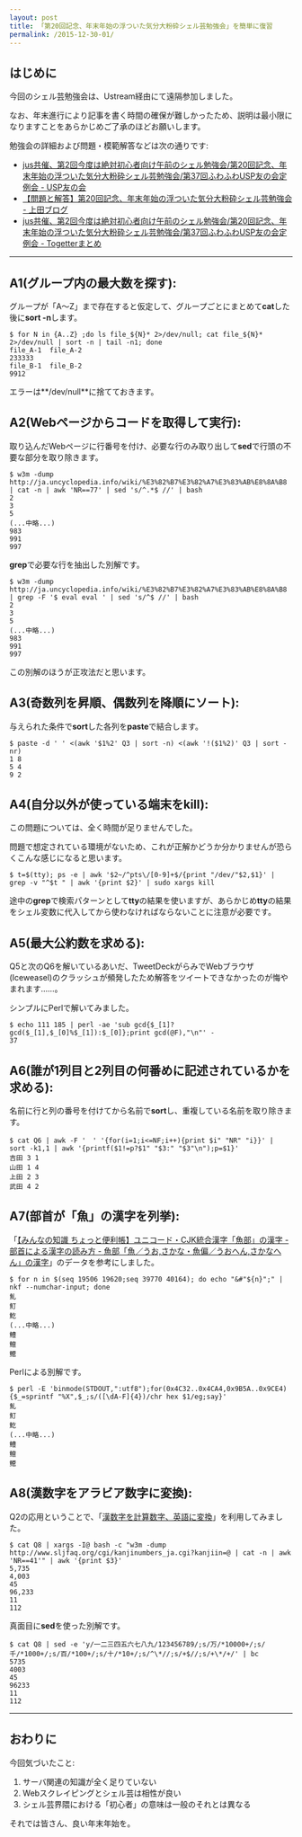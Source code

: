 ```yaml
---
layout: post
title: 「第20回記念、年末年始の浮ついた気分大粉砕シェル芸勉強会」を簡単に復習
permalink: /2015-12-30-01/
---
```


はじめに
--------

今回のシェル芸勉強会は、Ustream経由にて遠隔参加しました。

なお、年末進行により記事を書く時間の確保が難しかったため、説明は最小限になりますことをあらかじめご了承のほどお願いします。

勉強会の詳細および問題・模範解答などは次の通りです:

* [jus共催、第2回今度は絶対初心者向け午前のシェル勉強会/第20回記念、年末年始の浮ついた気分大粉砕シェル芸勉強会/第37回ふわふわUSP友の会定例会 - USP友の会](https://usptomo.doorkeeper.jp/events/35131)
* [【問題と解答】第20回記念、年末年始の浮ついた気分大粉砕シェル芸勉強会 - 上田ブログ](https://blog.ueda.asia/?p=7196)
* [jus共催、第2回今度は絶対初心者向け午前のシェル勉強会/第20回記念、年末年始の浮ついた気分大粉砕シェル芸勉強会/第37回ふわふわUSP友の会定例会 - Togetterまとめ](http://togetter.com/li/917664)

------------------------------------------------------------------------------

A1(グループ内の最大数を探す):
-----------------------------

グループが「A〜Z」まで存在すると仮定して、グループごとにまとめて**cat**した後に**sort -n**します。

    $ for N in {A..Z} ;do ls file_${N}* 2>/dev/null; cat file_${N}* 2>/dev/null | sort -n | tail -n1; done
    file_A-1  file_A-2
    233333
    file_B-1  file_B-2
    9912

エラーは**/dev/null**に捨てておきます。

A2(Webページからコードを取得して実行):
--------------------------------------

取り込んだWebページに行番号を付け、必要な行のみ取り出して**sed**で行頭の不要な部分を取り除きます。

    $ w3m -dump http://ja.uncyclopedia.info/wiki/%E3%82%B7%E3%82%A7%E3%83%AB%E8%8A%B8 | cat -n | awk 'NR==77' | sed 's/^.*$ //' | bash
    2
    3
    5
    (...中略...)
    983
    991
    997

**grep**で必要な行を抽出した別解です。

    $ w3m -dump http://ja.uncyclopedia.info/wiki/%E3%82%B7%E3%82%A7%E3%83%AB%E8%8A%B8 | grep -F '$ eval eval ' | sed 's/^$ //' | bash
    2
    3
    5
    (...中略...)
    983
    991
    997

この別解のほうが正攻法だと思います。

A3(奇数列を昇順、偶数列を降順にソート):
---------------------------------------

与えられた条件で**sort**した各列を**paste**で結合します。

    $ paste -d ' ' <(awk '$1%2' Q3 | sort -n) <(awk '!($1%2)' Q3 | sort -nr)
    1 8
    5 4
    9 2

A4(自分以外が使っている端末をkill):
-----------------------------------

この問題については、全く時間が足りませんでした。

問題で想定されている環境がないため、これが正解かどうか分かりませんが恐らくこんな感じになると思います。

    $ t=$(tty); ps -e | awk '$2~/^pts\/[0-9]+$/{print "/dev/"$2,$1}' | grep -v "^$t " | awk '{print $2}' | sudo xargs kill

途中の**grep**で検索パターンとして**tty**の結果を使いますが、あらかじめ**tty**の結果をシェル変数に代入してから使わなければならないことに注意が必要です。

A5(最大公約数を求める):
-----------------------

Q5と次のQ6を解いているあいだ、TweetDeckがらみでWebブラウザ(Iceweasel)のクラッシュが頻発したため解答をツイートできなかったのが悔やまれます……。

シンプルにPerlで解いてみました。

    $ echo 111 185 | perl -ae 'sub gcd{$_[1]?gcd($_[1],$_[0]%$_[1]):$_[0]};print gcd(@F),"\n"' -
    37

A6(誰が1列目と2列目の何番めに記述されているかを求める):
-------------------------------------------------------

名前に行と列の番号を付けてから名前で**sort**し、重複している名前を取り除きます。

    $ cat Q6 | awk -F '　' '{for(i=1;i<=NF;i++){print $i" "NR" "i}}' | sort -k1,1 | awk '{printf($1!=p?$1" "$3:" "$3"\n");p=$1}'
    吉田 3 1
    山田 1 4
    上田 2 3
    武田 4 2

A7(部首が「魚」の漢字を列挙):
-----------------------------

「[【みんなの知識 ちょっと便利帳】ユニコード・CJK統合漢字「魚部」の漢字 - 部首による漢字の読み方 - 魚部「魚／うお,さかな・魚偏／うおへん,さかなへん」の漢字](http://www.benricho.org/kanji/kanji_sakana-unicode.html)」のデータを参考にしました。

    $ for n in $(seq 19506 19620;seq 39770 40164); do echo "&#"${n}";" | nkf --numchar-input; done
    䰲
    䰳
    䰴
    (...中略...)
    鳢
    鳣
    鳤

Perlによる別解です。

    $ perl -E 'binmode(STDOUT,":utf8");for(0x4C32..0x4CA4,0x9B5A..0x9CE4){$_=sprintf "%X",$_;s/([\dA-F]{4})/chr hex $1/eg;say}'
    䰲
    䰳
    䰴
    (...中略...)
    鳢
    鳣
    鳤

A8(漢数字をアラビア数字に変換):
-------------------------------

Q2の応用ということで、「[漢数字を計算数字、英語に変換](http://www.sljfaq.org/cgi/kanjinumbers_ja.cgi)」を利用してみました。

    $ cat Q8 | xargs -I@ bash -c "w3m -dump http://www.sljfaq.org/cgi/kanjinumbers_ja.cgi?kanjiin=@ | cat -n | awk 'NR==41'" | awk '{print $3}'
    5,735
    4,003
    45
    96,233
    11
    112

真面目に**sed**を使った別解です。

    $ cat Q8 | sed -e 'y/一二三四五六七八九/123456789/;s/万/*10000+/;s/千/*1000+/;s/百/*100+/;s/十/*10+/;s/^\*//;s/+$//;s/+\*/+/' | bc
    5735
    4003
    45
    96233
    11
    112

------------------------------------------------------------------------------

おわりに
--------

今回気づいたこと:

1. サーバ関連の知識が全く足りていない
2. Webスクレイピングとシェル芸は相性が良い
3. シェル芸界隈における「初心者」の意味は一般のそれとは異なる

それでは皆さん、良い年末年始を。
